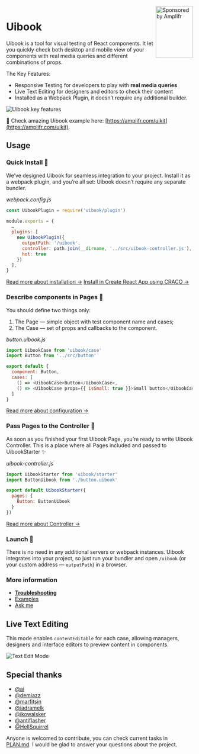
<a href="https://amplifr.com/?utm_source=uibook">
  <img width="100" height="140" align="right"
    alt="Sponsored by Amplifr" src="https://amplifr-direct.s3-eu-west-1.amazonaws.com/social_images/image/37b580d9-3668-4005-8d5a-137de3a3e77c.png" />
</a>


# Uibook

Uibook is a tool for visual testing of React components. It let you quickly
check both desktop and mobile view of your components with real media queries
and different combinations of props.

The Key Features:
- Responsive Testing for developers to play with **real media queries**
- Live Text Editing for designers and editors to check their content
- Installed as a Webpack Plugin, it doesn’t require any additional builder.

<img src="/docs/uibook.gif" align="center" alt="Uibook key features" >

:triangular_flag_on_post: Check amazing Uibook example here:
[https://amplifr.com/uikit](https://amplifr.com/uikit).

## Usage

### Quick Install :hatching_chick:

We’ve designed Uibook for seamless integration to your project.
Install it as a webpack plugin, and you’re all set:
Uibook doesn’t require any separate bundler.

_webpack.config.js_
```js
const UibookPlugin = require('uibook/plugin')

module.exports = {
  …
  plugins: [
    new UibookPlugin({
      outputPath: '/uibook',
      controller: path.join(__dirname, '../src/uibook-controller.js'),
      hot: true
    })
  ],
}
```

[Read more about installation →](docs/install.md)
[Install in Create React App using CRACO →](docs/install_craco.md)

### Describe components in Pages :hatched_chick:

You should define two things only:

1. The Page — simple object with test component name and cases;
2. The Case — set of props and callbacks to the component.

_button.uibook.js_
```js
import UibookCase from 'uibook/case'
import Button from '../src/button'

export default {
  component: Button,
  cases: [
    () => <UibookCase>Button</UibookCase>,
    () => <UibookCase props={{ isSmall: true }}>Small button</UibookCase>
  ]
}
```

[Read more about configuration →](docs/configure.md)

### Pass Pages to the Controller :baby_chick:

As soon as you finished your first Uibook Page, you’re ready
to write Uibook Controller. This is a place where all
Pages included and passed to UibookStarter :sparkles:

_uibook-controller.js_
```js
import UibookStarter from 'uibook/starter'
import ButtonUibook from './button.uibook'

export default UibookStarter({
  pages: {
    Button: ButtonUibook
  }
})
```

[Read more about Controller →](docs/controller.md)

### Launch :rocket:

There is no need in any additional servers or webpack instances.
Uibook integrates into your project, so just run your bundler
and open `/uibook` (or your custom address — `outputPath`) in a browser.

### More information

- **[Troubleshooting](docs/troubleshooting.md)**
- [Examples](docs/examples.md)
- [Ask me](https://twitter.com/vitaliirizo)

## Live Text Editing

This mode enables `contentEditable` for each case, allowing managers,
designers and interface editors to preview content in components.

<img src="/docs/text-edit-mode.gif" align="center" alt="Text Edit Mode" >

## Special thanks

- [@ai](https://github.com/ai)
- [@demiazz](https://github.com/demiazz)
- [@marfitsin](https://github.com/marfitsin)
- [@iadramelk](https://github.com/iadramelk)
- [@ikowalsker](https://www.facebook.com/ikowalsker)
- [@antiflasher](https://github.com/antiflasher)
- [@HellSquirrel](https://github.com/HellSquirrel)

Anyone is welcomed to contribute, you can check current tasks
in [PLAN.md](PLAN.md). I would be glad to answer your questions
about the project.
